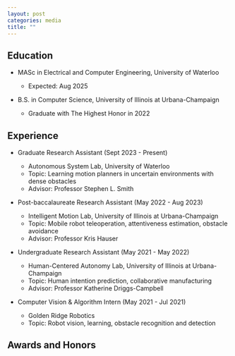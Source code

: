 ```yaml
---
layout: post
categories: media
title: ""
---
```


## Education

* MASc in Electrical and Computer Engineering, University of Waterloo
    * Expected: Aug 2025

* B.S. in Computer Science, University of Illinois at Urbana-Champaign
    * Graduate with The Highest Honor in 2022

## Experience

* Graduate Research Assistant (Sept 2023 - Present)
    * Autonomous System Lab, University of Waterloo
    * Topic: Learning motion planners in uncertain environments with dense obstacles
    * Advisor: Professor Stephen L. Smith
 
* Post-baccalaureate Research Assistant (May 2022 - Aug 2023)
    * Intelligent Motion Lab, University of Illinois at Urbana-Champaign
    * Topic: Mobile robot teleoperation, attentiveness estimation, obstacle avoidance
    * Advisor: Professor Kris Hauser
      
* Undergraduate Research Assistant (May 2021 - May 2022)
    * Human-Centered Autonomy Lab, University of Illinois at Urbana-Champaign
    * Topic: Human intention prediction, collaborative manufacturing
    * Advisor: Professor Katherine Driggs-Campbell
      
* Computer Vision & Algorithm Intern (May 2021 - Jul 2021)
     * Golden Ridge Robotics
     * Topic: Robot vision, learning, obstacle recognition and detection

## Awards and Honors

